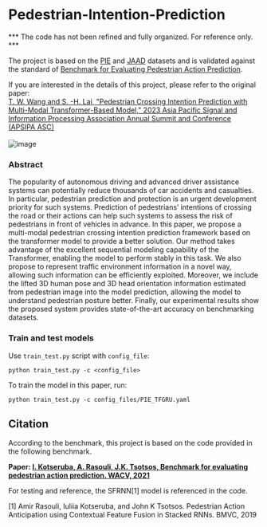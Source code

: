 # Pedestrian-Intention-Prediction

*** The code has not been refined and fully organized. For reference only. ***

The project is based on the [PIE](https://github.com/aras62/PIE) and [JAAD](https://github.com/aras62/PIE) datasets and is validated against the standard of [Benchmark for Evaluating Pedestrian Action Prediction](#citation).

If you are interested in the details of this project, please refer to the original paper: <br>
[T. W. Wang and S. -H. Lai, "Pedestrian Crossing Intention Prediction with Multi-Modal Transformer-Based Model," 2023 Asia Pacific Signal and Information Processing Association Annual Summit and Conference (APSIPA ASC)](https://ieeexplore.ieee.org/abstract/document/10317161/authors#authors)
<br>
<br>
![image](https://github.com/user-attachments/assets/b473c363-59ea-4591-88b8-14744d5b0ddb)
### Abstract
The popularity of autonomous driving and advanced driver assistance systems can potentially reduce thousands of car accidents and casualties. In particular, pedestrian prediction and protection is an urgent development priority for such systems. Prediction of pedestrians’ intentions of crossing the road or their actions can help such systems to assess the risk of pedestrians in front of vehicles in advance. In this paper, we propose a multi-modal pedestrian crossing intention prediction framework based on the transformer model to provide a better solution. Our method takes advantage of the excellent sequential modeling capability of the Transformer, enabling the model to perform stably in this task. We also propose to represent traffic environment information in a novel way, allowing such information can be efficiently exploited. Moreover, we include the lifted 3D human pose and 3D head orientation information estimated from pedestrian image into the model prediction, allowing the model to understand pedestrian posture better. Finally, our experimental results show the proposed system provides state-of-the-art accuracy on benchmarking datasets.

### Train and test models

Use `train_test.py` script with `config_file`:
```
python train_test.py -c <config_file>
```

To train the model in this paper, run:  

```
python train_test.py -c config_files/PIE_TFGRU.yaml
```


<a name="citation"></a>
## Citation

According to the benchmark, this project is based on the code provided in the following benchmark.

**Paper: [I. Kotseruba, A. Rasouli, J.K. Tsotsos, Benchmark for evaluating pedestrian action prediction. WACV, 2021](https://openaccess.thecvf.com/content/WACV2021/papers/Kotseruba_Benchmark_for_Evaluating_Pedestrian_Action_Prediction_WACV_2021_paper.pdf)**

<!--
```
@inproceedings{kotseruba2021benchmark,
	title={{Benchmark for Evaluating Pedestrian Action Prediction}},
	author={Kotseruba, Iuliia and Rasouli, Amir and Tsotsos, John K},
	booktitle={Proceedings of the IEEE Winter Conference on Applications of Computer Vision (WACV)},
	pages={1258--1268},
	year={2021}
}
```
-->

For testing and reference, the SFRNN[1] model is referenced in the code.

[1] Amir Rasouli, Iuliia Kotseruba, and John K Tsotsos. Pedestrian Action Anticipation using Contextual Feature Fusion in Stacked RNNs. BMVC, 2019





